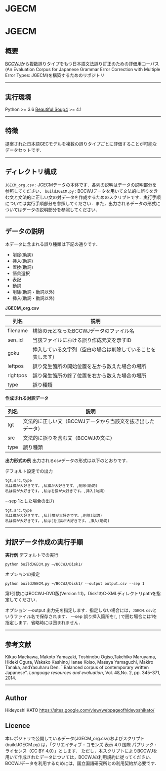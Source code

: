 # JGECM

# JGECM
## 概要

[BCCWJ](https://pj.ninjal.ac.jp/corpus_center/bccwj/)から複数誤りタイプをもつ日本語文法誤り訂正のための評価用コーパス(An Evaluation Corpus for Japanese Grammar Error Correction with Multiple Error Types: JGECM)を構築するためのリポジトリ


----------
## 実行環境

Python >= 3.6
[Beautiful Soup4](https://www.crummy.com/software/BeautifulSoup/bs4/doc/) >= 4.1


----------
## 特徴

提案された日本語GECモデルを複数の誤りタイプごとに評価することが可能なデータセットです．


----------
## ディレクトリ構成

`JGECM_org.csv` : JGECMデータの本体です．各列の説明はデータの説明部分を参照してください．
`buildJGECM.py` : BCCWJデータを用いて文法的に誤りを含む文と文法的に正しい文の対データを作成するためのスクリプトです．実行手順については実行手順部分を参照してください．また，出力されるデータの形式についてはデータの説明部分を参照してください．

----------
## データの説明

本データに含まれる誤り種類は下記の通りです．

- 削除(助詞)
- 挿入(助詞)
- 置換(助詞)
- 語彙選択
- 表記
- 動詞
- 削除(助詞・動詞以外)
- 挿入(助詞・動詞以外)

**JGECM_org.csv**

| 列名       | 説明                             |
| -------- | ------------------------------ |
| filename | 構築の元となったBCCWJデータのファイル名         |
| sen_id   | 当該ファイルにおける誤り作成元文を示すID          |
| goku     | 挿入している文字列（空白の場合は削除していることを表します） |
| leftpos  | 誤り発生箇所の開始位置を左から数えた場合の場所        |
| rightpos | 誤り発生箇所の終了位置を右から数えた場合の場所        |
| type     | 誤り種類                           |

**作成****される****対訳データ**

| 列名   | 説明                               |
| ---- | -------------------------------- |
| tgt  | 文法的に正しい文（BCCWJデータから当該文を抜き出したデータ） |
| src  | 文法的に誤りを含む文（BCCWJの文に）             |
| type | 誤り種類                             |

**出力形式の例**
出力されるcsvデータの形式は以下のとおりです．

デフォルト設定での出力

    tgt,src,type
    私は猫が大好きです。,私猫が大好きです。,削除(助詞)
    私は猫が大好きです。,私はを猫が大好きです。,挿入(助詞)

--sep 1とした場合の出力

    tgt,src,type
    私は猫が大好きです。,私[]猫が大好きです。,削除(助詞)
    私は猫が大好きです。,私は[を]猫が大好きです。,挿入(助詞)



----------
## 対訳データ作成の実行手順

**実行例**
デフォルトでの実行

    python buildJGECM.py ~/BCCWJ/Disk1/

オプションの指定

    python buildJGECM.py ~/BCCWJ/Disk1/ --output output.csv --sep 1

第1引数にはBCCWJ-DVD版(Version 1.1)，Disk1のC-XMLディレクトリpathを指定してください．

オプション
--output 出力先を指定します．指定しない場合には，`JGECM.csv`というファイル名で保存されます．
--sep 誤り挿入箇所を`[`, `]`で囲む場合には1を指定します．省略時には囲まれません．


----------
## 参考文献

Kikuo Maekawa, Makoto Yamazaki, Toshinobu Ogiso,Takehiko Maruyama, Hideki Ogura, Wakako Kashino,Hanae Koiso, Masaya Yamaguchi, Makiro Tanaka, andYasuharu Den. ``Balanced corpus of contemporary written Japanese". *Language resources and evaluation*, Vol. 48,No. 2, pp. 345–371, 2014.


----------
## Author

Hideyoshi KATO
https://sites.google.com/view/webpageofhideyoshikato/

## Licence

本レポジトリで公開しているデータ(JGECM_org.csv)およびスクリプト(buildJGECM.py)
は，「クリエイティブ・コモンズ 表示 4.0 国際 パブリック・ライセンス（CC BY 4.0）」とします．
ただし，本スクリプトによりBCCWJを用いて作成されたデータについては，BCCWJの利用規約に従ってください．BCCWJデータを利用するためには，国立国語研究所との利用契約が必要です．


